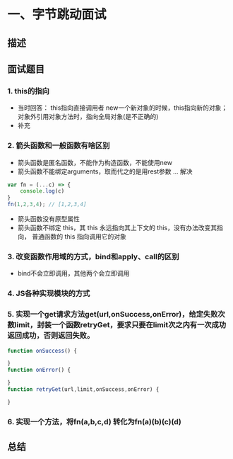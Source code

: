 # 一、字节跳动面试

## 描述

## 面试题目

### 1. this的指向

- 当时回答：
    this指向直接调用者
    new一个新对象的时候，this指向新的对象；
    对象外引用对象方法时，指向全局对象(是不正确的)
- 补充

### 2. 箭头函数和一般函数有啥区别
- 箭头函数是匿名函数，不能作为构造函数，不能使用new
- 箭头函数不能绑定arguments，取而代之的是用rest参数 ... 解决
    
```js
var fn = (...c) => {
    console.log(c)
}
fn(1,2,3,4); // [1,2,3,4]
```  

- 箭头函数没有原型属性
- 箭头函数不绑定 this，其 this 永远指向其上下文的 this，没有办法改变其指向，
  普通函数的 this 指向调用它的对象

### 3. 改变函数作用域的方式，bind和apply、call的区别
- bind不会立即调用，其他两个会立即调用
### 4. JS各种实现模块的方式
### 5. 实现一个get请求方法get(url,onSuccess,onError)，给定失败次数limit，封装一个函数retryGet，要求只要在limit次之内有一次成功返回成功，否则返回失败。

```js
function onSuccess() {

}
function onError() {

}
function retryGet(url,limit,onSuccess,onError) {

} 
```

### 6. 实现一个方法，将fn(a,b,c,d) 转化为fn(a)(b)(c)(d)

## 总结